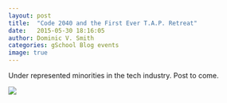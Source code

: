 ```yaml
---
layout: post
title:  "Code 2040 and the First Ever T.A.P. Retreat"
date:   2015-05-30 18:16:05
author: Dominic V. Smith
categories: gSchool Blog events
image: true
---
```


Under represented minorities in the tech industry. Post to come.


<img class="img-responsive img-post" src=" {{site.baseurl}}/img/avatar.jpg "/>
